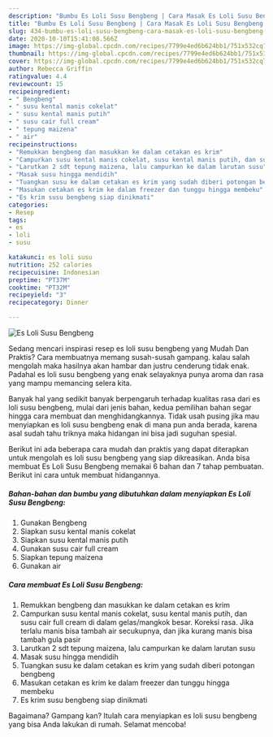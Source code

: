 ```yaml
---
description: "Bumbu Es Loli Susu Bengbeng | Cara Masak Es Loli Susu Bengbeng Yang Paling Enak"
title: "Bumbu Es Loli Susu Bengbeng | Cara Masak Es Loli Susu Bengbeng Yang Paling Enak"
slug: 434-bumbu-es-loli-susu-bengbeng-cara-masak-es-loli-susu-bengbeng-yang-paling-enak
date: 2020-10-10T15:41:08.566Z
image: https://img-global.cpcdn.com/recipes/7799e4ed6b624bb1/751x532cq70/es-loli-susu-bengbeng-foto-resep-utama.jpg
thumbnail: https://img-global.cpcdn.com/recipes/7799e4ed6b624bb1/751x532cq70/es-loli-susu-bengbeng-foto-resep-utama.jpg
cover: https://img-global.cpcdn.com/recipes/7799e4ed6b624bb1/751x532cq70/es-loli-susu-bengbeng-foto-resep-utama.jpg
author: Rebecca Griffin
ratingvalue: 4.4
reviewcount: 15
recipeingredient:
- " Bengbeng"
- " susu kental manis cokelat"
- " susu kental manis putih"
- " susu cair full cream"
- " tepung maizena"
- " air"
recipeinstructions:
- "Remukkan bengbeng dan masukkan ke dalam cetakan es krim"
- "Campurkan susu kental manis cokelat, susu kental manis putih, dan susu cair full cream di dalam gelas/mangkok besar. Koreksi rasa. Jika terlalu manis bisa tambah air secukupnya, dan jika kurang manis bisa tambah gula pasir"
- "Larutkan 2 sdt tepung maizena, lalu campurkan ke dalam larutan susu"
- "Masak susu hingga mendidih"
- "Tuangkan susu ke dalam cetakan es krim yang sudah diberi potongan bengbeng"
- "Masukan cetakan es krim ke dalam freezer dan tunggu hingga membeku"
- "Es krim susu bengbeng siap dinikmati"
categories:
- Resep
tags:
- es
- loli
- susu

katakunci: es loli susu 
nutrition: 252 calories
recipecuisine: Indonesian
preptime: "PT37M"
cooktime: "PT32M"
recipeyield: "3"
recipecategory: Dinner

---
```



![Es Loli Susu Bengbeng](https://img-global.cpcdn.com/recipes/7799e4ed6b624bb1/751x532cq70/es-loli-susu-bengbeng-foto-resep-utama.jpg)

Sedang mencari inspirasi resep es loli susu bengbeng yang Mudah Dan Praktis? Cara membuatnya memang susah-susah gampang. kalau salah mengolah maka hasilnya akan hambar dan justru cenderung tidak enak. Padahal es loli susu bengbeng yang enak selayaknya punya aroma dan rasa yang mampu memancing selera kita.



Banyak hal yang sedikit banyak berpengaruh terhadap kualitas rasa dari es loli susu bengbeng, mulai dari jenis bahan, kedua pemilihan bahan segar hingga cara membuat dan menghidangkannya. Tidak usah pusing jika mau menyiapkan es loli susu bengbeng enak di mana pun anda berada, karena asal sudah tahu triknya maka hidangan ini bisa jadi suguhan spesial.


Berikut ini ada beberapa cara mudah dan praktis yang dapat diterapkan untuk mengolah es loli susu bengbeng yang siap dikreasikan. Anda bisa membuat Es Loli Susu Bengbeng memakai 6 bahan dan 7 tahap pembuatan. Berikut ini cara untuk membuat hidangannya.

<!--inarticleads1-->

##### Bahan-bahan dan bumbu yang dibutuhkan dalam menyiapkan Es Loli Susu Bengbeng:

1. Gunakan  Bengbeng
1. Siapkan  susu kental manis cokelat
1. Siapkan  susu kental manis putih
1. Gunakan  susu cair full cream
1. Siapkan  tepung maizena
1. Gunakan  air




<!--inarticleads2-->

##### Cara membuat Es Loli Susu Bengbeng:

1. Remukkan bengbeng dan masukkan ke dalam cetakan es krim
1. Campurkan susu kental manis cokelat, susu kental manis putih, dan susu cair full cream di dalam gelas/mangkok besar. Koreksi rasa. Jika terlalu manis bisa tambah air secukupnya, dan jika kurang manis bisa tambah gula pasir
1. Larutkan 2 sdt tepung maizena, lalu campurkan ke dalam larutan susu
1. Masak susu hingga mendidih
1. Tuangkan susu ke dalam cetakan es krim yang sudah diberi potongan bengbeng
1. Masukan cetakan es krim ke dalam freezer dan tunggu hingga membeku
1. Es krim susu bengbeng siap dinikmati




Bagaimana? Gampang kan? Itulah cara menyiapkan es loli susu bengbeng yang bisa Anda lakukan di rumah. Selamat mencoba!
